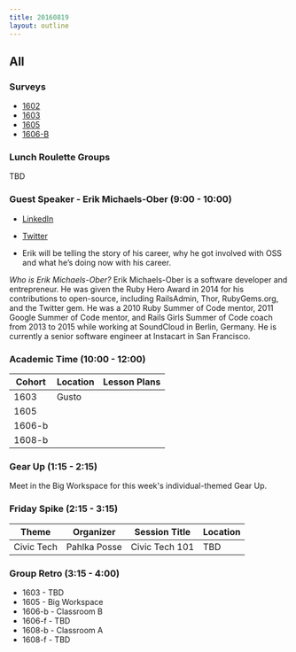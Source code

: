 ```yaml
---
title: 20160819
layout: outline
---
```


## All

### Surveys

* [1602]()
* [1603]()
* [1605]()
* [1606-B](https://goo.gl/forms/w7nZTrvf25roEPTK2)

### Lunch Roulette Groups
TBD

### Guest Speaker - Erik Michaels-Ober (9:00 - 10:00)
* [LinkedIn](https://www.linkedin.com/in/sferik)
* [Twitter](https://twitter.com/sferik)

* Erik will be telling the story of his career, why he got involved with OSS and what he’s doing now with his career.

*Who is Erik Michaels-Ober?*
Erik Michaels-Ober is a software developer and entrepreneur. He was given the Ruby Hero Award in 2014 for his contributions to open-source, including RailsAdmin, Thor, RubyGems.org, and the Twitter gem. He was a 2010 Ruby Summer of Code mentor, 2011 Google Summer of Code mentor, and Rails Girls Summer of Code coach from 2013 to 2015 while working at SoundCloud in Berlin, Germany. He is currently a senior software engineer at Instacart in San Francisco.

### Academic Time (10:00 - 12:00)
|Cohort|Location|Lesson Plans|
|------|--------|------------|
|1603  | Gusto  ||
|1605  |||
|1606-b|||
|1608-b|||

### Gear Up (1:15 - 2:15)
Meet in the Big Workspace for this week's individual-themed Gear Up.

### Friday Spike (2:15 - 3:15)
|Theme|Organizer|Session Title|Location|
|------|--------|------------|----------|
|Civic Tech|Pahlka Posse|Civic Tech 101|TBD|


### Group Retro (3:15 - 4:00)
* 1603 - TBD
* 1605 - Big Workspace
* 1606-b - Classroom B
* 1606-f - TBD
* 1608-b - Classroom A
* 1608-f - TBD
